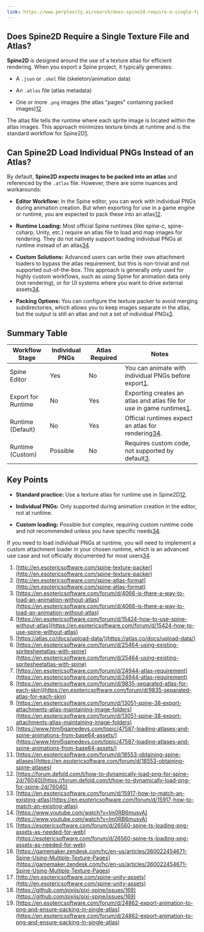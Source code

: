 ```yaml
---
link: https://www.perplexity.ai/search/does-spine2d-require-a-single-fpoSGVr8ROW004W23fzqZA
---
```


## Does Spine2D Require a Single Texture File and Atlas?

**Spine2D** is designed around the use of a texture atlas for efficient rendering. When you export a Spine project, it typically generates:

- A `.json` or `.skel` file (skeleton/animation data)
    
- An `.atlas` file (atlas metadata)
    
- One or more `.png` images (the atlas "pages" containing packed images)[1](http://en.esotericsoftware.com/spine-texture-packer)[2](http://en.esotericsoftware.com/spine-atlas-format)
    

The atlas file tells the runtime where each sprite image is located within the atlas images. This approach minimizes texture binds at runtime and is the standard workflow for Spine2D[1](http://en.esotericsoftware.com/spine-texture-packer).

## Can Spine2D Load Individual PNGs Instead of an Atlas?

By default, **Spine2D expects images to be packed into an atlas** and referenced by the `.atlas` file. However, there are some nuances and workarounds:

- **Editor Workflow:** In the Spine editor, you can work with individual PNGs during animation creation. But when exporting for use in a game engine or runtime, you are expected to pack these into an atlas[1](http://en.esotericsoftware.com/spine-texture-packer)[2](http://en.esotericsoftware.com/spine-atlas-format).
    
- **Runtime Loading:** Most official Spine runtimes (like spine-c, spine-csharp, Unity, etc.) require an atlas file to load and map images for rendering. They do not natively support loading individual PNGs at runtime instead of an atlas[3](https://en.esotericsoftware.com/forum/d/4066-is-there-a-way-to-load-an-animation-without-atlas)[4](https://en.esotericsoftware.com/forum/d/15424-how-to-use-spine-without-atlas).
    
- **Custom Solutions:** Advanced users can write their own attachment loaders to bypass the atlas requirement, but this is non-trivial and not supported out-of-the-box. This approach is generally only used for highly custom workflows, such as using Spine for animation data only (not rendering), or for UI systems where you want to drive external assets[3](https://en.esotericsoftware.com/forum/d/4066-is-there-a-way-to-load-an-animation-without-atlas)[4](https://en.esotericsoftware.com/forum/d/15424-how-to-use-spine-without-atlas).
    
- **Packing Options:** You can configure the texture packer to avoid merging subdirectories, which allows you to keep images separate in the atlas, but the output is still an atlas and not a set of individual PNGs[3](https://en.esotericsoftware.com/forum/d/4066-is-there-a-way-to-load-an-animation-without-atlas).
    

## Summary Table

|Workflow Stage|Individual PNGs|Atlas Required|Notes|
|---|---|---|---|
|Spine Editor|Yes|No|You can animate with individual PNGs before export[1](http://en.esotericsoftware.com/spine-texture-packer).|
|Export for Runtime|No|Yes|Exporting creates an atlas and atlas file for use in game runtimes[1](http://en.esotericsoftware.com/spine-texture-packer).|
|Runtime (Default)|No|Yes|Official runtimes expect an atlas for rendering[3](https://en.esotericsoftware.com/forum/d/4066-is-there-a-way-to-load-an-animation-without-atlas)[4](https://en.esotericsoftware.com/forum/d/15424-how-to-use-spine-without-atlas).|
|Runtime (Custom)|Possible|No|Requires custom code, not supported by default[3](https://en.esotericsoftware.com/forum/d/4066-is-there-a-way-to-load-an-animation-without-atlas).|

## Key Points

- **Standard practice:** Use a texture atlas for runtime use in Spine2D[1](http://en.esotericsoftware.com/spine-texture-packer)[2](http://en.esotericsoftware.com/spine-atlas-format).
    
- **Individual PNGs:** Only supported during animation creation in the editor, not at runtime.
    
- **Custom loading:** Possible but complex, requiring custom runtime code and not recommended unless you have specific needs[3](https://en.esotericsoftware.com/forum/d/4066-is-there-a-way-to-load-an-animation-without-atlas)[4](https://en.esotericsoftware.com/forum/d/15424-how-to-use-spine-without-atlas).
    

If you need to load individual PNGs at runtime, you will need to implement a custom attachment loader in your chosen runtime, which is an advanced use case and not officially documented for most users[3](https://en.esotericsoftware.com/forum/d/4066-is-there-a-way-to-load-an-animation-without-atlas)[4](https://en.esotericsoftware.com/forum/d/15424-how-to-use-spine-without-atlas).

1. [http://en.esotericsoftware.com/spine-texture-packer](http://en.esotericsoftware.com/spine-texture-packer)
2. [http://en.esotericsoftware.com/spine-atlas-format](http://en.esotericsoftware.com/spine-atlas-format)
3. [https://en.esotericsoftware.com/forum/d/4066-is-there-a-way-to-load-an-animation-without-atlas](https://en.esotericsoftware.com/forum/d/4066-is-there-a-way-to-load-an-animation-without-atlas)
4. [https://en.esotericsoftware.com/forum/d/15424-how-to-use-spine-without-atlas](https://en.esotericsoftware.com/forum/d/15424-how-to-use-spine-without-atlas)
5. [https://atlas.co/docs/upload-data/](https://atlas.co/docs/upload-data/)
6. [https://en.esotericsoftware.com/forum/d/25464-using-existing-spritesheetatlas-with-spine](https://en.esotericsoftware.com/forum/d/25464-using-existing-spritesheetatlas-with-spine)
7. [https://en.esotericsoftware.com/forum/d/24944-atlas-requirement](https://en.esotericsoftware.com/forum/d/24944-atlas-requirement)
8. [https://en.esotericsoftware.com/forum/d/9835-separated-atlas-for-each-skin](https://en.esotericsoftware.com/forum/d/9835-separated-atlas-for-each-skin)
9. [https://en.esotericsoftware.com/forum/d/13051-spine-38-export-attachments-atlas-maintaining-image-folders](https://en.esotericsoftware.com/forum/d/13051-spine-38-export-attachments-atlas-maintaining-image-folders)
10. [https://www.html5gamedevs.com/topic/47587-loading-atlases-and-spine-animations-from-base64-assets/](https://www.html5gamedevs.com/topic/47587-loading-atlases-and-spine-animations-from-base64-assets/)
11. [https://en.esotericsoftware.com/forum/d/18553-obtaining-spine-atlases](https://en.esotericsoftware.com/forum/d/18553-obtaining-spine-atlases)
12. [https://forum.defold.com/t/how-to-dynamically-load-png-for-spine-2d/76040](https://forum.defold.com/t/how-to-dynamically-load-png-for-spine-2d/76040)
13. [https://en.esotericsoftware.com/forum/d/15917-how-to-match-an-existing-atlas](https://en.esotericsoftware.com/forum/d/15917-how-to-match-an-existing-atlas)
14. [https://www.youtube.com/watch?v=Im0RB6musvA](https://www.youtube.com/watch?v=Im0RB6musvA)
15. [https://esotericsoftware.com/forum/d/26560-spine-ts-loading-png-assets-as-needed-for-web](https://esotericsoftware.com/forum/d/26560-spine-ts-loading-png-assets-as-needed-for-web)
16. [https://gamemaker.zendesk.com/hc/en-us/articles/360022454671-Spine-Using-Multiple-Texture-Pages](https://gamemaker.zendesk.com/hc/en-us/articles/360022454671-Spine-Using-Multiple-Texture-Pages)
17. [http://en.esotericsoftware.com/spine-unity-assets](http://en.esotericsoftware.com/spine-unity-assets)
18. [https://github.com/pixijs/pixi-spine/issues/169](https://github.com/pixijs/pixi-spine/issues/169)
19. [https://en.esotericsoftware.com/forum/d/24862-export-animation-to-png-and-ensure-packing-in-single-atlas](https://en.esotericsoftware.com/forum/d/24862-export-animation-to-png-and-ensure-packing-in-single-atlas)